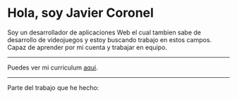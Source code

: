 # Hola, soy Javier Coronel

Soy un desarrollador de aplicaciones Web el cual tambien sabe de desarrollo de videojuegos y estoy buscando trabajo en estos campos. Capaz de aprender por mi cuenta y trabajar en equipo.

---
Puedes ver mi curriculum [aqui](https://github.com/Javier-Coronel/Javier-Coronel/blob/main/CV%20Javier%20Coronel%20Ortiz.pdf).

---
Parte del trabajo que he hecho:
